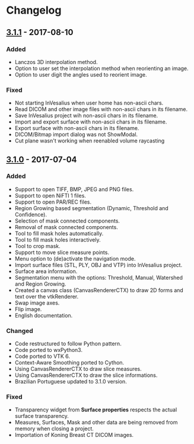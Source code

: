 # Changelog

## [3.1.1](https://github.com/invesalius/invesalius3/tree/v3.1.1) - 2017-08-10

### Added
- Lanczos 3D interpolation method.
- Option to user set the interpolation method when reorienting an image.
- Option to user digit the angles used to reorient image.

### Fixed
- Not starting InVesalius when user home has non-ascii chars.
- Read DICOM and other image files with non-ascii chars in its filename.
- Save InVesalius project wih non-ascii chars in its filename.
- Import and export surface with non-ascii chars in its filename.
- Export surface with non-ascii chars in its filename.
- DICOM/Bitmap import dialog was not ShowModal.
- Cut plane wasn't working when reenabled volume raycasting 

## [3.1.0](https://github.com/invesalius/invesalius3/tree/v3.1.0) - 2017-07-04

### Added
- Support to open TIFF, BMP, JPEG and PNG files.
- Support to open NiFTI 1 files.
- Support to open PAR/REC files.
- Region Growing based segmentation (Dynamic, Threshold and Confidence).
- Selection of mask connected components.
- Removal of mask connected components.
- Tool to fill mask holes automatically.
- Tool to fill mask holes interactively.
- Tool to crop mask.
- Support to move slice measure points.
- Menu option to (de)activate the navigation mode.
- Import surface files (STL, PLY, OBJ and VTP) into InVesalius project.
- Surface area information.
- Segmentation menu with the options: Threshold, Manual, Watershed and Region Growing.
- Created a canvas class (CanvasRendererCTX) to draw 2D forms and text over the vtkRenderer.
- Swap image axes.
- Flip image.
- English documentation.

### Changed
- Code restructured to follow Python pattern.
- Code ported to wxPython3.
- Code ported to VTK 6.
- Context-Aware Smoothing ported to Cython.
- Using CanvasRendererCTX to draw slice measures.
- Using CanvasRendererCTX to draw the slice informations.
- Brazilian Portuguese updated to 3.1.0 version.

### Fixed
- Transparency widget from **Surface properties** respects the actual surface transparency.
- Measures, Surfaces, Mask and other data are being removed from memory when closing a project.
- Importation of Koning Breast CT DICOM images.

